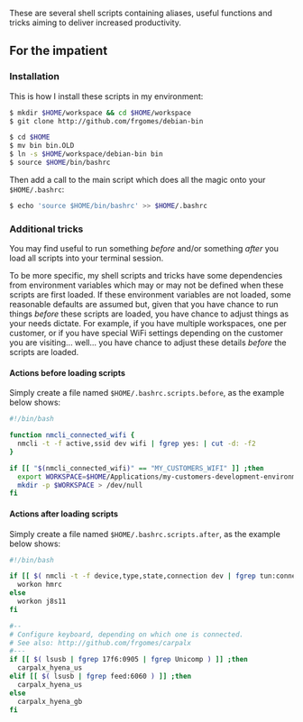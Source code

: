 These are several shell scripts containing aliases, useful functions and tricks
aiming to deliver increased productivity.

## For the impatient

### Installation

This is how I install these scripts in my environment:

```bash
$ mkdir $HOME/workspace && cd $HOME/workspace
$ git clone http://github.com/frgomes/debian-bin

$ cd $HOME
$ mv bin bin.OLD
$ ln -s $HOME/workspace/debian-bin bin
$ source $HOME/bin/bashrc
```

Then add a call to the main script which does all the magic onto your ``$HOME/.bashrc``:

```bash
$ echo 'source $HOME/bin/bashrc' >> $HOME/.bashrc
```

### Additional tricks

You may find useful to run something _before_ and/or something _after_ you load all scripts
into your terminal session.

To be more specific, my shell scripts and tricks have some dependencies from environment 
variables which may or may not be defined when these scripts are first loaded. If these
environment variables are not loaded, some reasonable defaults are assumed but, given that
you have chance to run things _before_ these scripts are loaded, you have chance to adjust
things as your needs dictate. For example, if you have multiple workspaces, one per customer,
or if you have special WiFi settings depending on the customer you are visiting... well... you
have chance to adjust these details _before_ the scripts are loaded.

#### Actions before loading scripts

Simply create a file named ``$HOME/.bashrc.scripts.before``, as the example below shows:

```bash
#!/bin/bash

function nmcli_connected_wifi {
  nmcli -t -f active,ssid dev wifi | fgrep yes: | cut -d: -f2
}

if [[ "$(nmcli_connected_wifi)" == "MY_CUSTOMERS_WIFI" ]] ;then
  export WORKSPACE=$HOME/Applications/my-customers-development-environment/
  mkdir -p $WORKSPACE > /dev/null
fi
```

#### Actions after loading scripts

Simply create a file named ``$HOME/.bashrc.scripts.after``, as the example below shows:

```bash
#!/bin/bash

if [[ $( nmcli -t -f device,type,state,connection dev | fgrep tun:connected:tun0 ) ]] ;then
  workon hmrc
else
  workon j8s11
fi

#--
# Configure keyboard, depending on which one is connected.
# See also: http://github.com/frgomes/carpalx
#---
if [[ $( lsusb | fgrep 17f6:0905 | fgrep Unicomp ) ]] ;then
  carpalx_hyena_us
elif [[ $( lsusb | fgrep feed:6060 ) ]] ;then
  carpalx_hyena_us
else
  carpalx_hyena_gb
fi
```
